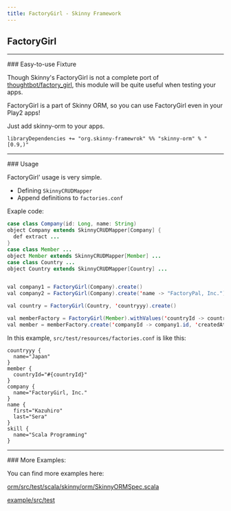 ```yaml
---
title: FactoryGirl - Skinny Framework
---
```


## FactoryGirl

<hr/>
### Easy-to-use Fixture

Though Skinny's FactoryGirl is not a complete port of [thoughtbot/factory_girl](https://github.com/thoughtbot/factory_girl), this module will be quite useful when testing your apps.

FactoryGirl is a part of Skinny ORM, so you can use FactoryGirl even in your Play2 apps!

Just add skinny-orm to your apps.

```
libraryDependencies += "org.skinny-framewrok" %% "skinny-orm" % "[0.9,)"
```

<hr/>
### Usage

FactoryGirl' usage is very simple.

- Defining `SkinnyCRUDMapper`
- Append definitions to `factories.conf`

Exaple code:

```java
case class Company(id: Long, name: String)
object Company extends SkinnyCRUDMapper[Company] {
  def extract ...
}
case class Member ...
object Member extends SkinnyCRUDMapper[Member] ...
case class Country ...
object Country extends SkinnyCRUDMapper[Country] ...


val company1 = FactoryGirl(Company).create()
val company2 = FactoryGirl(Company).create('name -> "FactoryPal, Inc.")

val country = FactoryGirl(Country, 'countryyy).create()

val memberFactory = FactoryGirl(Member).withValues('countryId -> country.id)
val member = memberFactory.create('companyId -> company1.id, 'createdAt -> DateTime.now)
```

In this example, `src/test/resources/factories.conf` is like this:

```
countryyy {
  name="Japan"
}
member {
  countryId="#{countryId}"
}
company {
  name="FactoryGirl, Inc."
}
name {
  first="Kazuhiro"
  last="Sera"
}
skill {
  name="Scala Programming"
}
```

<hr/>
### More Examples:

You can find more examples here:

[orm/src/test/scala/skinny/orm/SkinnyORMSpec.scala](https://github.com/skinny-framework/skinny-framework/blob/master/orm/src/test/scala/skinny/orm/SkinnyORMSpec.scala)

[example/src/test](https://github.com/skinny-framework/skinny-framework/tree/master/example/src/test)

